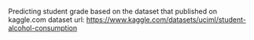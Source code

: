 Predicting student grade based on the dataset that published on kaggle.com
dataset url: https://www.kaggle.com/datasets/uciml/student-alcohol-consumption
